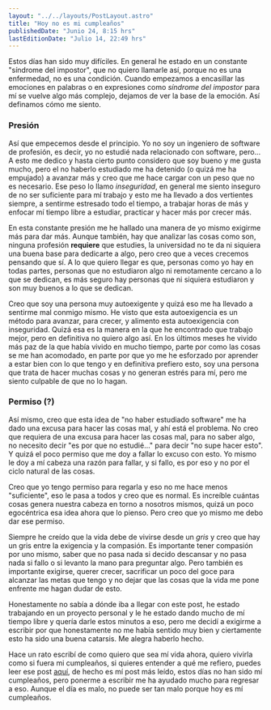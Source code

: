 ```yaml
---
layout: "../../layouts/PostLayout.astro"
title: "Hoy no es mi cumpleaños"
publishedDate: "Junio 24, 8:15 hrs"
lastEditionDate: "Julio 14, 22:49 hrs"
---
```


Estos días han sido muy difíciles. En general he estado en un constante "síndrome del impostor", que no quiero llamarle así, porque no es una enfermedad, no es una condición. Cuando empezamos a encasillar las emociones en palabras o en expresiones como _síndrome del impostor_ para mí se vuelve algo más complejo, dejamos de ver la base de la emoción. Así definamos cómo me siento.

### Presión

Así que empecemos desde el principio. Yo no soy un ingeniero de software de profesión, es decir, yo no estudié nada relacionado con software, pero... A esto me dedico y hasta cierto punto considero que soy bueno y me gusta mucho, pero el no haberlo estudiado me ha detenido (o quizá me ha empujado) a avanzar más y creo que me hace cargar con un peso que no es necesario. Ese peso lo llamo _inseguridad_, en general me siento inseguro de no ser suficiente para mí trabajo y esto me ha llevado a dos vertientes siempre, a sentirme estresado todo el tiempo, a trabajar horas de más y enfocar mí tiempo libre a estudiar, practicar y hacer más por crecer más.

En esta constante presión me he hallado una manera de yo mismo exigirme más para dar más. Aunque también, hay que analizar las cosas como son, ninguna profesión **requiere** que estudies, la universidad no te da ni siquiera una buena base para dedicarte a algo, pero creo que a veces crecemos pensando que sí. A lo que quiero llegar es que, personas como yo hay en todas partes, personas que no estudiaron algo ni remotamente cercano a lo que se dedican, es más seguro hay personas que ni siquiera estudiaron y son muy buenos a lo que se dedican.

Creo que soy una persona muy autoexigente y quizá eso me ha llevado a sentirme mal conmigo mismo. He visto que esta autoexigencia es un método para avanzar, para crecer, y alimento esta autoexigencia con inseguridad. Quizá esa es la manera en la que he encontrado que trabajo mejor, pero en definitiva no quiero algo así. En los últimos meses he vivido más paz de la que había vivido en mucho tiempo, parte por como las cosas se me han acomodado, en parte por que yo me he esforzado por aprender a estar bien con lo que tengo y en definitiva prefiero esto, soy una persona que trata de hacer muchas cosas y no generan estrés para mí, pero me siento culpable de que no lo hagan.

### Permiso (?)

Así mismo, creo que esta idea de "no haber estudiado software" me ha dado una excusa para hacer las cosas mal, y ahí está el problema. No creo que requiera de una excusa para hacer las cosas mal, para no saber algo, no necesito decir "es por que no estudié..." para decir "no supe hacer esto". Y quizá el poco permiso que me doy a fallar lo excuso con esto. Yo mismo le doy a mí cabeza una razón para fallar, y si fallo, es por eso y no por el ciclo natural de las cosas.

Creo que yo tengo permiso para regarla y eso no me hace menos "suficiente", eso le pasa a todos y creo que es normal. Es increíble cuántas cosas genera nuestra cabeza en torno a nosotros mismos, quizá un poco egocéntrica esa idea ahora que lo pienso. Pero creo que yo mismo me debo dar ese permiso.

Siempre he creído que la vida debe de vivirse desde un _gris_ y creo que hay un gris entre la exigencia y la compasión. Es importante tener compasión por uno mismo, saber que no pasa nada si decido descansar y no pasa nada si fallo o si levanto la mano para preguntar algo. Pero también es importante exigirse, querer crecer, sacrificar un poco del goce para alcanzar las metas que tengo y no dejar que las cosas que la vida me pone enfrente me hagan dudar de esto.

Honestamente no sabía a dónde iba a llegar con este post, he estado trabajando en un proyecto personal y le he estado dando mucho de mí tiempo libre y quería darle estos minutos a eso, pero me decidí a exigirme a escribir por que honestamente no me había sentido muy bien y ciertamente esto ha sido una buena catarsis. Me alegra haberlo hecho.

Hace un rato escribí de como quiero que sea mí vida ahora, quiero vivirla como si fuera mi cumpleaños, si quieres entender a qué me refiero, puedes leer ese post [aquí](/posts/4), de hecho es mí post más leído, estos días no han sido mí cumpleaños, pero ponerme a escribir me ha ayudado mucho para regresar a eso. Aunque el día es malo, no puede ser tan malo porque hoy es mí cumpleaños.

